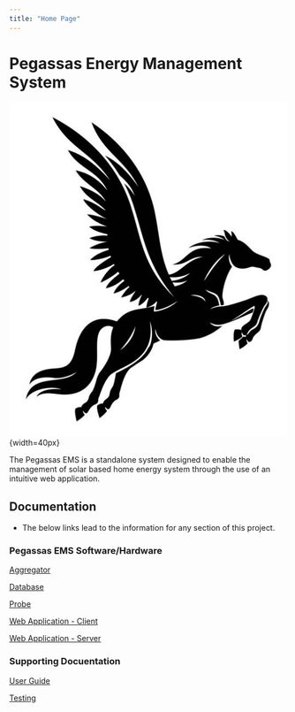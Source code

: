 ```yaml
---
title: "Home Page"
---
```


# Pegassas Energy Management System

![Pegasssas Logo](../docs/images/pegasus_image.jpg){width=40px}

The Pegassas EMS is a standalone system designed to enable the management of solar based home energy system through the use of an intuitive web application.

## Documentation

- The below links lead to the information for any section of this project.

### Pegassas EMS Software/Hardware

[Aggregator](https://m30819-2020.github.io/cw-code-t1/Aggregator)

[Database](https://m30819-2020.github.io/cw-code-t1/Database)

[Probe](https://m30819-2020.github.io/cw-code-t1/Probe)

[Web Application - Client](https://m30819-2020.github.io/cw-code-t1/WebAppC)

[Web Application - Server](https://m30819-2020.github.io/cw-code-t1/WebAppS)

### Supporting Docuentation

[User Guide](https://m30819-2020.github.io/cw-code-t1/UserGuide)

[Testing](https://m30819-2020.github.io/cw-code-t1/Testing)
